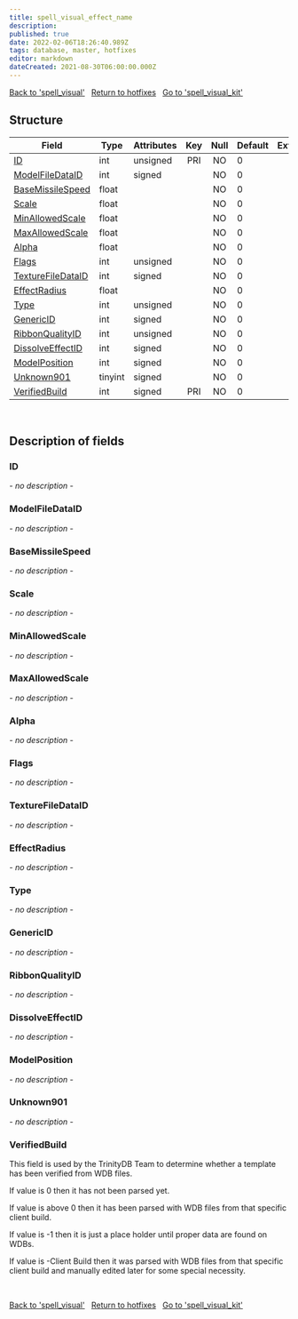 ```yaml
---
title: spell_visual_effect_name
description: 
published: true
date: 2022-02-06T18:26:40.989Z
tags: database, master, hotfixes
editor: markdown
dateCreated: 2021-08-30T06:00:00.000Z
---
```


<a href="https://trinitycore.info/en/database/master/hotfixes/spell_visual" class="mt-5 v-btn v-btn--depressed v-btn--flat v-btn--outlined theme--light v-size--default darkblue--text text--lighten-3"><span class="v-btn__content"><i aria-hidden="true" class="v-icon notranslate v-icon--left mdi mdi-arrow-left theme--light"></i><span>Back to 'spell_visual'</span></span></a>&nbsp;&nbsp;&nbsp;<a href="https://trinitycore.info/en/database/master/hotfixes/home" class="mt-5 v-btn v-btn--depressed v-btn--flat v-btn--outlined theme--light v-size--default darkblue--text text--lighten-3"><span class="v-btn__content"><i aria-hidden="true" class="v-icon notranslate v-icon--left mdi mdi-home-outline theme--light"></i><span>Return to hotfixes</span></span></a>&nbsp;&nbsp;&nbsp;<a href="https://trinitycore.info/en/database/master/hotfixes/spell_visual_kit" class="mt-5 v-btn v-btn--depressed v-btn--flat v-btn--outlined theme--light v-size--default darkblue--text text--lighten-3"><span class="v-btn__content"><span>Go to 'spell_visual_kit'</span><i aria-hidden="true" class="v-icon notranslate v-icon--right mdi mdi-arrow-right theme--light"></i></span></a>

## Structure

| Field | Type | Attributes | Key | Null | Default | Extra | Comment |
| --- | --- | --- | :---: | :---: | --- | --- | --- |
| [ID](#id) | int | unsigned | PRI | NO | 0 |  |  |
| [ModelFileDataID](#modelfiledataid) | int | signed |  | NO | 0 |  |  |
| [BaseMissileSpeed](#basemissilespeed) | float |  |  | NO | 0 |  |  |
| [Scale](#scale) | float |  |  | NO | 0 |  |  |
| [MinAllowedScale](#minallowedscale) | float |  |  | NO | 0 |  |  |
| [MaxAllowedScale](#maxallowedscale) | float |  |  | NO | 0 |  |  |
| [Alpha](#alpha) | float |  |  | NO | 0 |  |  |
| [Flags](#flags) | int | unsigned |  | NO | 0 |  |  |
| [TextureFileDataID](#texturefiledataid) | int | signed |  | NO | 0 |  |  |
| [EffectRadius](#effectradius) | float |  |  | NO | 0 |  |  |
| [Type](#type) | int | unsigned |  | NO | 0 |  |  |
| [GenericID](#genericid) | int | signed |  | NO | 0 |  |  |
| [RibbonQualityID](#ribbonqualityid) | int | unsigned |  | NO | 0 |  |  |
| [DissolveEffectID](#dissolveeffectid) | int | signed |  | NO | 0 |  |  |
| [ModelPosition](#modelposition) | int | signed |  | NO | 0 |  |  |
| [Unknown901](#unknown901) | tinyint | signed |  | NO | 0 |  |  |
| [VerifiedBuild](#verifiedbuild) | int | signed | PRI | NO | 0 |  |  |
&nbsp;
## Description of fields

### ID
*- no description -*
&nbsp;

### ModelFileDataID
*- no description -*
&nbsp;

### BaseMissileSpeed
*- no description -*
&nbsp;

### Scale
*- no description -*
&nbsp;

### MinAllowedScale
*- no description -*
&nbsp;

### MaxAllowedScale
*- no description -*
&nbsp;

### Alpha
*- no description -*
&nbsp;

### Flags
*- no description -*
&nbsp;

### TextureFileDataID
*- no description -*
&nbsp;

### EffectRadius
*- no description -*
&nbsp;

### Type
*- no description -*
&nbsp;

### GenericID
*- no description -*
&nbsp;

### RibbonQualityID
*- no description -*
&nbsp;

### DissolveEffectID
*- no description -*
&nbsp;

### ModelPosition
*- no description -*
&nbsp;

### Unknown901
*- no description -*
&nbsp;

### VerifiedBuild
This field is used by the TrinityDB Team to determine whether a template has been verified from WDB files.

If value is 0 then it has not been parsed yet.

If value is above 0 then it has been parsed with WDB files from that specific client build.

If value is -1 then it is just a place holder until proper data are found on WDBs.

If value is -Client Build then it was parsed with WDB files from that specific client build and manually edited later for some special necessity.

&nbsp;

<a href="https://trinitycore.info/en/database/master/hotfixes/spell_visual" class="mt-5 v-btn v-btn--depressed v-btn--flat v-btn--outlined theme--light v-size--default darkblue--text text--lighten-3"><span class="v-btn__content"><i aria-hidden="true" class="v-icon notranslate v-icon--left mdi mdi-arrow-left theme--light"></i><span>Back to 'spell_visual'</span></span></a>&nbsp;&nbsp;&nbsp;<a href="https://trinitycore.info/en/database/master/hotfixes/home" class="mt-5 v-btn v-btn--depressed v-btn--flat v-btn--outlined theme--light v-size--default darkblue--text text--lighten-3"><span class="v-btn__content"><i aria-hidden="true" class="v-icon notranslate v-icon--left mdi mdi-home-outline theme--light"></i><span>Return to hotfixes</span></span></a>&nbsp;&nbsp;&nbsp;<a href="https://trinitycore.info/en/database/master/hotfixes/spell_visual_kit" class="mt-5 v-btn v-btn--depressed v-btn--flat v-btn--outlined theme--light v-size--default darkblue--text text--lighten-3"><span class="v-btn__content"><span>Go to 'spell_visual_kit'</span><i aria-hidden="true" class="v-icon notranslate v-icon--right mdi mdi-arrow-right theme--light"></i></span></a>

